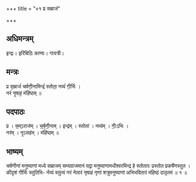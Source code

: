 +++
title = "०१ प्र सम्राजं"

+++
## अधिमन्त्रम्
इन्द्रः। इरिंबिठिः काण्वः। गायत्री।

## मन्त्रः
प्र स॒म्राजं॑ चर्षणी॒नामिन्द्रं॑ स्तोता॒ नव्यं॑ गी॒र्भिः ।  
नरं॑ नृ॒षाहं॒ मंहि॑ष्ठम् ॥

## पदपाठः
प्र । स॒म्ऽराज॑म् । च॒र्ष॒णी॒नाम् । इन्द्र॑म् । स्तोता॑ । नव्य॑म् । गीः॒ऽभिः ।  
नर॑म् । नृ॒ऽसह॑म् । मंहि॑ष्ठम् ॥

## भाष्यम्
चर्षणीनां मनुष्याणां मध्ये सम्राजम् सम्यग्राजमानं यद्वा मनुष्याणामधीश्वरमिन्द्रं हे स्तोतारः प्रस्तोत प्रकर्षेणस्तुत । कीदृशं गीर्भिः स्तुतिभि- र्नव्यं स्तुत्यं नरं नेतारं नृषाहं नृणां शत्रुमनुष्याणां अभिभवितारं मंहिष्ठं दातृतमं ॥ १ ॥